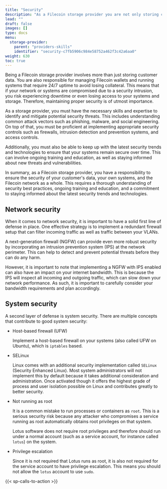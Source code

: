```yaml
---
title: "Security"
description: "As a Filecoin storage provider you are not only storing customer data, you are also storing Filecoin wallets and running systems that require 24/7 uptime."
lead: ""
draft: false
images: []
type: docs
menu:
  storage-provider:
    parent: "providers-skills"
    identifier: "security-c7fb5906c984e58752a462f3c42a6aa0"
weight: 630
toc: true
---
```


Being a Filecoin storage provider involves more than just storing customer data. You are also responsible for managing Filecoin wallets and running systems that require 24/7 uptime to avoid losing collateral. This means that if your network or systems are compromised due to a security intrusion, you risk experiencing downtime or even losing access to your systems and storage. Therefore, maintaining proper security is of utmost importance.

As a storage provider, you must have the necessary skills and expertise to identify and mitigate potential security threats. This includes understanding common attack vectors such as phishing, malware, and social engineering. On top of that, you must be proficient at implementing appropriate security controls such as firewalls, intrusion detection and prevention systems, and access controls.

Additionally, you must also be able to keep up with the latest security trends and technologies to ensure that your systems remain secure over time. This can involve ongoing training and education, as well as staying informed about new threats and vulnerabilities.

In summary, as a Filecoin storage provider, you have a responsibility to ensure the security of your customer's data, your own systems, and the Filecoin network as a whole. This requires a thorough understanding of security best practices, ongoing training and education, and a commitment to staying informed about the latest security trends and technologies.

## Network security

When it comes to network security, it is important to have a solid first line of defense in place. One effective strategy is to implement a redundant firewall setup that can filter incoming traffic as well as traffic between your VLANs.

A next-generation firewall (NGFW) can provide even more robust security by incorporating an intrusion prevention system (IPS) at the network perimeter. This can help to detect and prevent potential threats before they can do any harm.

However, it is important to note that implementing a NGFW with IPS enabled can also have an impact on your internet bandwidth. This is because the IPS will inspect all incoming and outgoing traffic, which can slow down your network performance. As such, it is important to carefully consider your bandwidth requirements and plan accordingly.

## System security

A second layer of defense is system security. There are multiple concepts that contribute to good system security:

- Host-based firewall (UFW)

  Implement a host-based firewall on your systems (also called UFW on Ubuntu), which is `iptables` based.

- SELinux

  Linux comes with an additional security implementation called `SELinux` (Security Enhanced Linux). Most system administrators will not implement this by default because it takes additional consideration and administration. Once activated though it offers the highest grade of process and user isolation possible on Linux and contributes greatly to better security.

- Not running as root

  It is a common mistake to run processes or containers as `root`. This is a serious security risk because any attacker who compromises a service running as root automatically obtains root privileges on that system.
  
  Lotus software does not require root privileges and therefore should run under a normal account (such as a service account, for instance called `lotus`) on the system.

- Privilege escalation

  Since it is not required that Lotus runs as root, it is also not required for the service account to have privilege escalation. This means you should not allow the `lotus` account to use `sudo`.

{{< sp-calls-to-action >}}
<!--REVIEWED!-->